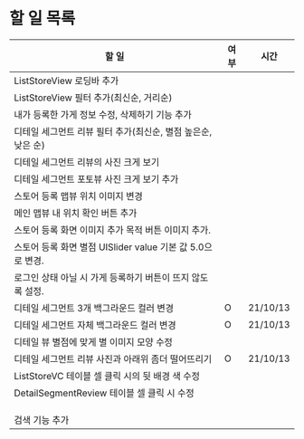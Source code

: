 # 할 일 목록

| 할 일                                                        | 여부 | 시간     |
| ------------------------------------------------------------ | ---- | -------- |
| ListStoreView 로딩바 추가                                    |      |          |
| ListStoreView 필터 추가(최신순, 거리순)                      |      |          |
| 내가 등록한 가게 정보 수정, 삭제하기 기능 추가               |      |          |
| 디테일 세그먼트 리뷰 필터 추가(최신순, 별점 높은순, 낮은 순) |      |          |
| 디테일 세그먼트 리뷰의 사진 크게 보기                        |      |          |
| 디테일 세그먼트 포토뷰 사진 크게 보기 추가                   |      |          |
| 스토어 등록 맵뷰 위치 이미지 변경                            |      |          |
| 메인 맵뷰 내 위치 확인 버튼 추가                             |      |          |
| 스토어 등록 화면 이미지 추가 목적 버튼 이미지 추가.          |      |          |
| 스토어 등록 화면 별점 UISlider value 기본 값 5.0으로 변경.   |      |          |
| 로그인 상태 아닐 시 가게 등록하기 버튼이 뜨지 않도록 설정.   |      |          |
| 디테일 세그먼트 3개 백그라운드 컬러 변경                     | O    | 21/10/13 |
| 디테일 세그먼트 자체 백그라운드 컬러 변경                    | O    | 21/10/13 |
| 디테일 뷰 별점에 맞게 별 이미지 모양 수정                    |      |          |
| 디테일 세그먼트 리뷰 사진과 아래위 좀더 떨어뜨리기           | O    | 21/10/13 |
| ListStoreVC 테이블 셀 클릭 시의 뒷 배경 색 수정              |      |          |
| DetailSegmentReview 테이블 셀 클릭 시 수정                   |      |          |
|                                                              |      |          |
|                                                              |      |          |
|                                                              |      |          |
| 검색 기능 추가                                               |      |          |

